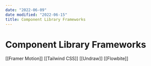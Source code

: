 ```yaml
---
date: "2022-06-09"
date modified: "2022-06-15"
title: Component Library Frameworks
---
```


# Component Library Frameworks
[[Framer Motion]]
[[Tailwind CSS]]
[[Undraw]]
[[Flowbite]]
